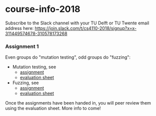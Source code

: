 # course-info-2018

Subscribe to the Slack channel with your TU Delft or TU Twente email address here: https://join.slack.com/t/cs4110-2018/signup?x=x-311449574678-310578173268


### Assignment 1 

Even groups do "mutation testing", odd groups do "fuzzing":
* Mutation testing, see 
   * [assignment](https://github.com/TUDelft-CS4110-2018/MutationTesting)
   * [evaluation sheet](https://docs.google.com/forms/d/e/1FAIpQLSeydwDJ-45wjezyiyCvN7yhsbHkO12-T4LeXoEHAPJhj7h6CQ/viewform?usp=sf_link)
* Fuzzing, see 
   * [assignment](https://github.com/TUDelft-CS4110-2018/Fuzzing/blob/master/Assignment1.md)
   * [evaluation sheet](https://docs.google.com/forms/d/e/1FAIpQLSe_GmECE7VA1GfkXsf-GBXq9PHSvJcS7VLE2sa77YzAzYODbA/viewform?usp=sf_link)
   
Once the assignments have been handed in, you will peer review them using the evaluation sheet. More info to come!
